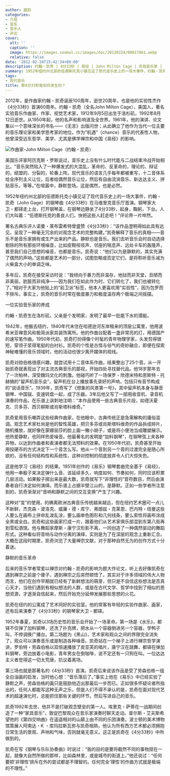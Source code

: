 ```yaml
---
author: 盛韵
categories:
- 介绍
- 音乐
- 音乐人
- 评论
cover:
  alt: ''
  caption: ''
  image: https://images.soomal.cc/images/doc/20120224/00017061.webp
  relative: false
date: '2012-02-24T15:42:34+08:00'
description: 约翰・凯奇 | 4分33秒 | 易经 | John Milton Cage | 实验音乐家 | 源自：盛韵博客 | 版权：转载 |  平均/总评分：09.83/59
summary: 1952年纽约州北部的伍德斯托克小镇见证了现代音乐史上的一场大事件，约翰・凯奇（John Gage）的钢琴曲《4分33秒》在马维里克音乐厅首演。钢琴家大卫・都铎走上台，打开钢琴盖，在钢琴边静坐了4分33秒，起身，鞠躬，下台。人们大叫着：“伍德斯托克的善良人们，快把这些人赶走吧！”评论界一片哗然……
tags:
- 现代音乐
title: 那4分33秒是如何发生的？
---
```


2012年，是作曲家约翰・凯奇诞辰100周年，逝世20周年，也是他的实验性杰作《4分33秒》首演60周年。约翰・凯奇（全名John Milton Cage），美国人，著名实验音乐作曲家、作家、视觉艺术家，1912年9月5日出生于洛杉矶，1992年8月12日逝世。从1950年起，他的名声和影响波及全世界。1961年，他的演讲、论文集以一个意味深长的书名――《无言》出版问世；从此确立了他作为当代一位主要的音乐理论家和美学思考家的地位。作为“机遇”（chance）音乐的代表性人物，他曾深受远东哲学、美学、尤其是佛学禅宗和中国《易经》的影响。



![作曲家-John Milton Cage（约翰・凯奇）](https://images.soomal.cc/images/doc/20120224/00017061.webp)





美国乐评家阿历克斯・罗斯说过，音乐史上没有什么时代能与二战结束冷战开始相比。“音乐突然陷入了一种爆发式的大混乱，革命的、反革命的，理论的、辩证的，结盟的、分裂的，轮番上阵。现代音乐的语言几乎每年都被重写，十二音体系给全序列主义让位，后者给偶然音乐让位，然后有自由流淌音乐、新达达主义、拼贴音乐，等等。”在喧嚣中，静默登场。这是偶然，也是必然。

1952年纽约州北部的伍德斯托克小镇见证了现代音乐史上的一场大事件，约翰・凯奇（John Gage）的钢琴曲《4分33秒》在马维里克音乐厅首演。钢琴家大卫・都铎走上台，打开钢琴盖，在钢琴边静坐了4分33秒，起身，鞠躬，下台。人们大叫着：“伍德斯托克的善良人们，快把这些人赶走吧！”评论界一片哗然。

著名古典乐评人诺曼・莱布雷希特曾盛赞《4分33秒》：“该作品澄明得如此具有远见，呈现了一种毫无冗余的对观念艺术的完整构建。”凯奇解释了音乐的真相――音乐不是音乐家拥有或生产出来的产品。静默也是音乐。我们去听音乐会时自动选择剔除的所有那些环境噪音，比如皮鞋吱吱声、邻座的喘息声、远处卡车的轰隆声，甚至我们自己思想的噪音，也都是音乐。凯奇说：“他们以为是静默的，其实充满了偶然的声响。”这些都是艺术的一部分，试图忽略或否定它们，是将聆听音乐减为火柴盒大小的单调乏味。

多年后，凯奇在接受采访时说：“我倾向于暴力而非温存，地狱而非天堂，丑陋而非美丽，肮脏而非纯净――因为我们在如此作为时，它们转化了，我们也被转化了。”相对于大家为他贴上的“前卫派”标签，他本人更喜欢用“实验性”，因为包罗而不排斥。事实上，凯奇的音乐时常在极度暴力和极度温存两个极端之间摇摆。

一位实验音乐家的养成

约翰・凯奇生在洛杉矶，父亲是个发明家，发明了最早一批能下水的潜艇。

1942年，他搬去纽约，1940年代末住在哈德逊河东岸租来的顶层公寓里，他用波希米亚禅意风和极简派家具装饰寓所。他的作曲台配着一盏非常亮的灯，用德国产的速写笔作曲。1950年代初，凯奇打扮得像个时髦的青年物理学家，头发剪得很短，穿领子浆得笔挺的白衬衫。凯奇的个性是古怪与俗气的奇妙融合，即便在探索神秘难懂的音乐领域时，他的活动也很少离开媒体的视线。

凯奇对勋伯格很感兴趣，就尝试用十二音体系作曲，结果整出了25个音。从一开始凯奇就表现出了对主流古典音乐的鄙视，开始四处寻找替代品。他18岁那年去了一次柏林，深受魏玛文化的刺激。他碰巧听了一场保罗・欣德米特和恩斯特・托赫搞的“留声机音乐会”，留声机在台上播放事先录好的声响，包括只有音节构成的“说话音乐”。1939年，凯奇写了《想象的风景第一号》，其中留声机本身与静音钢琴、中国钹、变速转盘一起，成了乐器。3年后他又写了一部用收音机、录音机演奏的作品，在乐谱上讽刺地注明：“本作品使用一些古典音乐片段，如德沃夏克、贝多芬、西贝柳斯或肖斯塔科维奇。”

凯奇爱用音乐嘲弄这些经典作曲家，在他眼中，古典传统正是急需解构的庸俗滥调。观念艺术家杜尚是他的智性英雄，把贝多芬或肖斯塔科维奇的作品拆成碎片，随机播放，就好像在蒙娜丽莎的脸上画一撇小胡子，或是将小便池当成雕塑展示。他热爱静默，也同样热爱噪音。他最著名的发明是“加料钢琴”，在钢琴弦上夹各种异物，以达到作曲者和表演者都无法预料的效果。在1950年代初，凯奇甚至开始用投硬币的方式决定下一个音怎么写。他从一个音到另一个音的过渡完全是随心所欲的，没有任何结构性和系统性，这种对控制的彻底放弃令人们大惊失色。

这是他学习《易经》的结果。1951年创作的《易乐》钢琴套曲完全基于《易经》，他用一串骰子来决定弹什么音、该延续多久、响度如何、节奏如何，同时应该积累几层活动。如果骰子掷出来是最大数，凯奇就写下“非理性的”音符数目，然后由演奏者自行决定如何演绎。而乐谱上占据半壁江山的，是静默。正如一些学者所注意到的，凯奇渐渐对“音响和静默之间的交互变换”产生了兴趣。

这种对“变”的使用，的确离欧洲古典音乐传统越来越远，但在纽约艺术圈可一点儿不新鲜，杰克森・波洛克、威廉・德・库宁、弗朗兹・克莱恩、巴内特・纽曼这些人要么在画布上拼命乱泼乱涂，要么画单色图形和几何线条，要么索性将画布涂成全黑或全白。凯奇和这些画家打成一片，跟着他们从艺术家俱乐部混到东第八街再到雪松酒馆。他与舞蹈家摩斯・康宁汉形影不离，一同创造了一种偶然驱动的舞蹈形式。这种看似将音响与动作分离的演绎，实则是为了在深层的观念上重新汇合。大概在这段时期里，凯奇浏览了大量禅宗文献，对于那种自然无为的创作方式十分着迷。

静默的音乐革命

后来的音乐学者常爱以禅宗对约翰・凯奇的影响为题大作论文，听上去好像凯奇在遇到禅宗之前是个傻子，遇到禅宗之后突然顿悟了。其实对于许多领域的伟大人物而言，他们在创作早期就已经有了新鲜想法的萌芽，但只是不自信这些想法是否真心天才。当他们遇到有相似想法的人群，或是在古代文学、哲学中找到了相似的思想资源，才逐渐自信起来，然后开始充分延伸发展那些思想的火花。

凯奇在纽约的公寓成了艺术同好的实验室。他的常客有年轻的实验作曲家、画家，还有后来演奏了《4分33秒》的钢琴家大卫・都铎。

1952年春夏，凯奇以3场历史性的音乐会开始了一场革命。第一场是《水乐》，都铎不仅弹了加料钢琴，还洗了扑克牌，把水从一个容器倒进另一个容器，学鸭子叫，不停调换广播台。第二场题为《黑山》，艺术家和观众之间的界限完全消失了，观众可以演奏音乐或是制造各种噪音。凯奇站在一个梯子上进行禅宗哲学演讲，罗伯特・劳森伯格以双倍速播放了皮亚芙的唱片，康宁汉在跳舞，都铎在弹加料钢琴，旁边放着小电影，青年男女在倒咖啡，说不定还有一只狗在叫。一位达达主义者觉得这一切太荒唐，抗议着离场。

第三场也就是那著名的《4分33秒》首演。凯奇后来说该作品是受了劳森伯格一组全白油画的启发，当时他心想：“音乐落后了。”事实上他在《易乐》中已经实验了静默之声，劳森伯格的画只是鼓励他迈出那最后一步而已。正如很多怀疑论者所指出的，任何人都能写这种无声之乐，但是人们不得不承认的是，凯奇在面对现代艺术的超速演化时，总能抓住那些关键的环节，然后写进自己的音乐。

凯奇1992年去世，他并不是打破观念壁垒的第一人。埃里克・萨蒂在一战期间创造了一种“家具音乐”，敦促巴黎观众在音乐家演奏时聊天走动。查尔斯・艾夫斯希望他的《第四交响曲》在遥遥相对的山巅上由不同的乐团演奏。波士顿的美术博物馆策展人阿南达・K ・库玛拉斯瓦弥与凯奇相熟，他认为所有西方艺术都必须拥抱日常生活的景观、声响和气味，否则就毫无意义。这正是凯奇在《4分33秒》中所做到的。

凯奇在写《钢琴与乐队协奏曲》时说过：“我的目的是要将截然不同的事物捏在一起，就像大自然所做的那样，比如森林里，或是城市的街道上。”他还说过：“任何要把‘非理性’排斥在外的尝试都是不理智的。任何完全‘理性’的作曲方式就是极端的不理性。”